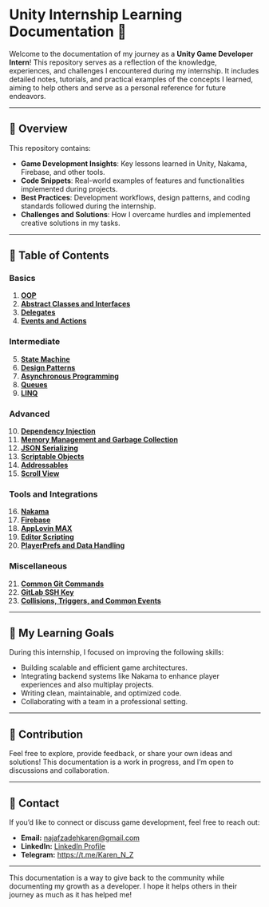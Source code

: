 # Unity Internship Learning Documentation 📘

Welcome to the documentation of my journey as a **Unity Game Developer Intern**! This repository serves as a reflection of the knowledge, experiences, and challenges I encountered during my internship. It includes detailed notes, tutorials, and practical examples of the concepts I learned, aiming to help others and serve as a personal reference for future endeavors.

---

## 📝 Overview

This repository contains:

- **Game Development Insights**: Key lessons learned in Unity, Nakama, Firebase, and other tools.
- **Code Snippets**: Real-world examples of features and functionalities implemented during projects.
- **Best Practices**: Development workflows, design patterns, and coding standards followed during the internship.
- **Challenges and Solutions**: How I overcame hurdles and implemented creative solutions in my tasks.

---

## 📂 Table of Contents

### Basics
1. **[OOP](./Content/Basics/OOP/)**
2. **[Abstract Classes and Interfaces](./Content/Basics/Interfaces%20and%20Abstract%20Classes/)**
3. **[Delegates](./Content/Basics/Delegates/)**
4. **[Events and Actions](./Content/Basics/Events/)**

### Intermediate
5. **[State Machine](./Content/Intermediate/State%20Machine/)**
6. **[Design Patterns](./Content/Intermediate/Design%20Patterns/)**
7. **[Asynchronous Programming](./Content/Intermediate/Asynchronous%20Programming/)**
8. **[Queues](./Content/Intermediate/Queues/)**
9. **[LINQ](./Content/Intermediate/LINQ/)**

### Advanced
10. **[Dependency Injection](./Content/Advanced/Dependency%20Injection/)**
11. **[Memory Management and Garbage Collection](./Content/Advanced/Memory%20Management%20And%20Garbage%20Collection/)**
12. **[JSON Serializing](./Content/Advanced/JSON%20Serializing/)**
13. **[Scriptable Objects](./Content/Advanced/Scriptable%20Objects/)**
14. **[Addressables](./Content/Advanced/Addressables/)**
15. **[Scroll View](./Content/Advanced/Scroll%20View/)**

### Tools and Integrations
16. **[Nakama](./Content/Tools%20and%20Integrations/Nakama/)**
17. **[Firebase](./Content/Tools%20and%20Integrations/Firebase/)**
18. **[AppLovin MAX](./Content/Tools%20and%20Integrations/AppLovin%20MAX/)**
19. **[Editor Scripting](./Content/Tools%20and%20Integrations/Editor%20Scripting/)**
20. **[PlayerPrefs and Data Handling](./Content/Tools%20and%20Integrations/PlayerPrefs/)**

### Miscellaneous
21. **[Common Git Commands](./Content/Miscellaneous/Common%20Git%20Commands/)**
22. **[GitLab SSH Key](./Content/Miscellaneous/GitLab%20SSH%20Key/)**
23. **[Collisions, Triggers, and Common Events](./Content/Miscellaneous/Collisions%20Triggers%20and%20Common%20Events/)**

---

## 🚀 My Learning Goals

During this internship, I focused on improving the following skills:

- Building scalable and efficient game architectures.
- Integrating backend systems like Nakama to enhance player experiences and also multiplay projects.
- Writing clean, maintainable, and optimized code.
- Collaborating with a team in a professional setting.

---

## 🤝 Contribution

Feel free to explore, provide feedback, or share your own ideas and solutions! This documentation is a work in progress, and I’m open to discussions and collaboration.

---

## 📧 Contact

If you’d like to connect or discuss game development, feel free to reach out:

- **Email:** [najafzadehkaren@gmail.com](najafzadehkaren@gmail.com)  
- **LinkedIn:** [LinkedIn Profile](www.linkedin.com/in/karen-najafzadeh-13b349200) 
- **Telegram:** https://t.me/Karen_N_Z
---

This documentation is a way to give back to the community while documenting my growth as a developer. I hope it helps others in their journey as much as it has helped me!



